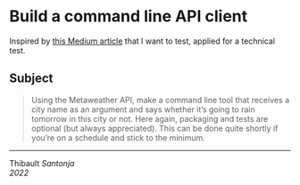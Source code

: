 Build a command line API client
===


Inspired by [this Medium article](https://medium.com/sicara/perfect-python-command-line-interfaces-7d5d4efad6a2)
that I want to test, applied for a technical test.

## Subject
> Using the Metaweather API, make a command line tool that receives a city name as an
argument and says whether it’s going to rain tomorrow in this city or not. Here again,
packaging and tests are optional (but always appreciated). This can be done quite
shortly if you’re on a schedule and stick to the minimum.


---
Thibault *Santonja*<br/>
*2022*
